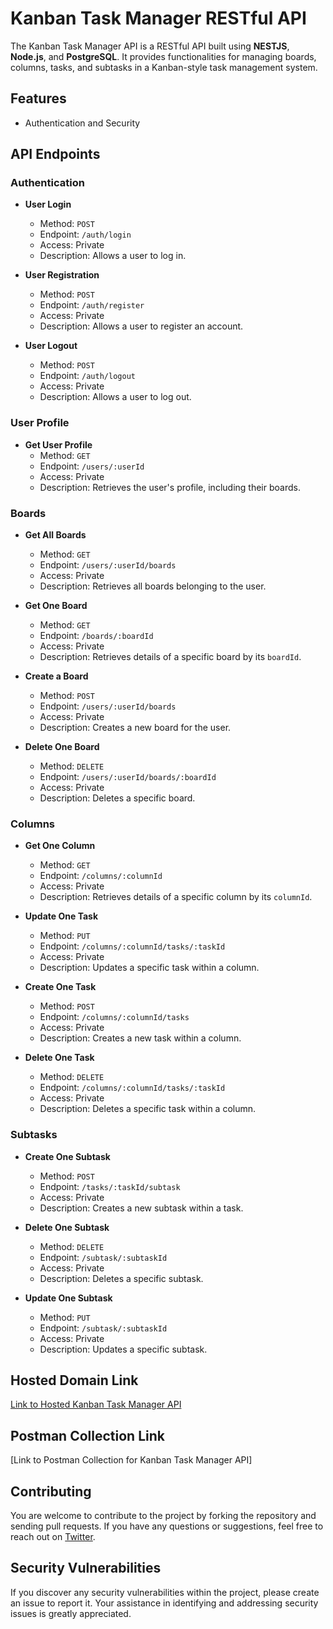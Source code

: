 # Kanban Task Manager RESTful API

The Kanban Task Manager API is a RESTful API built using **NESTJS**, **Node.js**, and **PostgreSQL**. It provides functionalities for managing boards, columns, tasks, and subtasks in a Kanban-style task management system.

## Features

- Authentication and Security

## API Endpoints

### Authentication

- **User Login**
  - Method: `POST`
  - Endpoint: `/auth/login`
  - Access: Private
  - Description: Allows a user to log in.

- **User Registration**
  - Method: `POST`
  - Endpoint: `/auth/register`
  - Access: Private
  - Description: Allows a user to register an account.

- **User Logout**
  - Method: `POST`
  - Endpoint: `/auth/logout`
  - Access: Private
  - Description: Allows a user to log out.

### User Profile

- **Get User Profile**
  - Method: `GET`
  - Endpoint: `/users/:userId`
  - Access: Private
  - Description: Retrieves the user's profile, including their boards.

### Boards

- **Get All Boards**
  - Method: `GET`
  - Endpoint: `/users/:userId/boards`
  - Access: Private
  - Description: Retrieves all boards belonging to the user.

- **Get One Board**
  - Method: `GET`
  - Endpoint: `/boards/:boardId`
  - Access: Private
  - Description: Retrieves details of a specific board by its `boardId`.

- **Create a Board**
  - Method: `POST`
  - Endpoint: `/users/:userId/boards`
  - Access: Private
  - Description: Creates a new board for the user.

- **Delete One Board**
  - Method: `DELETE`
  - Endpoint: `/users/:userId/boards/:boardId`
  - Access: Private
  - Description: Deletes a specific board.

### Columns

- **Get One Column**
  - Method: `GET`
  - Endpoint: `/columns/:columnId`
  - Access: Private
  - Description: Retrieves details of a specific column by its `columnId`.

- **Update One Task**
  - Method: `PUT`
  - Endpoint: `/columns/:columnId/tasks/:taskId`
  - Access: Private
  - Description: Updates a specific task within a column.

- **Create One Task**
  - Method: `POST`
  - Endpoint: `/columns/:columnId/tasks`
  - Access: Private
  - Description: Creates a new task within a column.

- **Delete One Task**
  - Method: `DELETE`
  - Endpoint: `/columns/:columnId/tasks/:taskId`
  - Access: Private
  - Description: Deletes a specific task within a column.

### Subtasks

- **Create One Subtask**
  - Method: `POST`
  - Endpoint: `/tasks/:taskId/subtask`
  - Access: Private
  - Description: Creates a new subtask within a task.

- **Delete One Subtask**
  - Method: `DELETE`
  - Endpoint: `/subtask/:subtaskId`
  - Access: Private
  - Description: Deletes a specific subtask.

- **Update One Subtask**
  - Method: `PUT`
  - Endpoint: `/subtask/:subtaskId`
  - Access: Private
  - Description: Updates a specific subtask.

## Hosted Domain Link

[Link to Hosted Kanban Task Manager API](https://your-api-domain.com)

## Postman Collection Link

[Link to Postman Collection for Kanban Task Manager API]

## Contributing

You are welcome to contribute to the project by forking the repository and sending pull requests. If you have any questions or suggestions, feel free to reach out on [Twitter](https://twitter.com/YourTwitterHandle).

## Security Vulnerabilities

If you discover any security vulnerabilities within the project, please create an issue to report it. Your assistance in identifying and addressing security issues is greatly appreciated.
